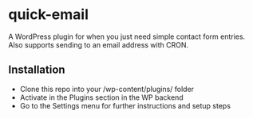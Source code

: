 # quick-email
A WordPress plugin for when you just need simple contact form entries. Also supports sending to an email address with CRON.

## Installation
- Clone this repo into your /wp-content/plugins/ folder
- Activate in the Plugins section in the WP backend
- Go to the Settings menu for further instructions and setup steps